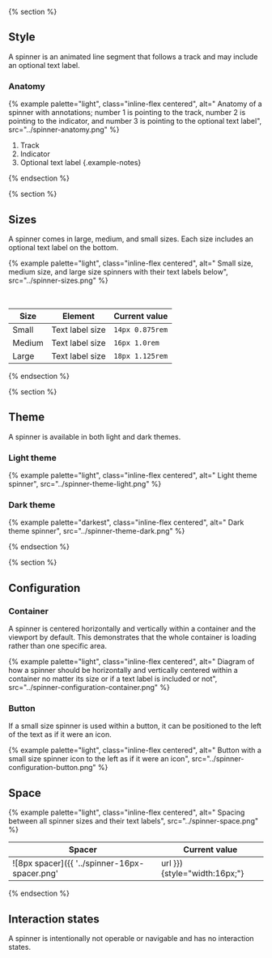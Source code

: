 
{% section %}
## Style 
A spinner is an animated line segment that follows a track and may include an optional text label.
### Anatomy 
{% example palette="light",
          class="inline-flex centered",
          alt=" Anatomy of a spinner with annotations; number 1 is pointing to the track, number 2 is pointing to the indicator, and number 3 is pointing to the optional text label",
          src="../spinner-anatomy.png" %}


1) Track
2) Indicator
3) Optional text label
{.example-notes}

{% endsection %}

{% section %}
## Sizes 
A spinner comes in large, medium, and small sizes. Each size includes an optional text label on the bottom.

{% example palette="light",
          class="inline-flex centered",
          alt=" Small size, medium size, and large size spinners with their text labels below",
          src="../spinner-sizes.png" %}

<br>

| Size | Element | Current value |
| ------- | ------- | ------- |
| Small | Text label size | `14px 0.875rem` |
| Medium | Text label size | `16px 1.0rem` |
| Large | Text label size | `18px 1.125rem` |

{% endsection %}

{% section %}
## Theme 
A spinner is available in both light and dark themes.
### Light theme 
{% example palette="light",
          class="inline-flex centered",
          alt=" Light theme spinner",
          src="../spinner-theme-light.png" %}


### Dark theme 
{% example palette="darkest",
          class="inline-flex centered",
          alt=" Dark theme spinner",
          src="../spinner-theme-dark.png" %}


{% endsection %}

{% section %}
## Configuration 
### Container 
A spinner is centered horizontally and vertically within a container and the viewport by default. This demonstrates that the whole container is loading rather than one specific area.

{% example palette="light",
          class="inline-flex centered",
          alt=" Diagram of how a spinner should be horizontally and vertically centered within a container no matter its size or if a text label is included or not",
          src="../spinner-configuration-container.png" %}


### Button 
If a small size spinner is used within a button, it can be positioned to the left of the text as if it were an icon.

{% example palette="light",
          class="inline-flex centered",
          alt=" Button with a small size spinner icon to the left as if it were an icon",
          src="../spinner-configuration-button.png" %}


## Space 
{% example palette="light",
          class="inline-flex centered",
          alt=" Spacing between all spinner sizes and their text labels",
          src="../spinner-space.png" %}


| Spacer | Current value |
| ------- | ------- |
| ![8px spacer]({{ '../spinner-16px-spacer.png' | url }}){style="width:16px;"} | `16px` |

{% endsection %}

## Interaction states
A spinner is intentionally not operable or navigable and has no interaction states.
